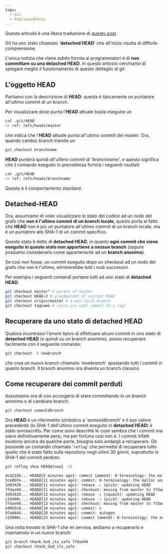 ```yaml
---
tags:
  - Git
  - PublishedPosts
---
```



Questo articolo è una libera traduzione di [questo post](http://gitolite.com/detached-head.html).

Git ha uno stato chiamato '**detached HEAD**' che all'inizio risulta di difficile comprensione.

L'unica notizia che viene subito fornita ai programmatori è di **non committare su una detached HEAD**. In questo articolo cerchiamo di spiegare meglio il funzionamento di questo dettaglio di git.

## L'oggetto HEAD
Partiamo con la descrizione di **HEAD**: questa è tipicamente un puntatore all'ultimo commit di un branch.

Per visualizzare dove punta l'**HEAD** attuale basta eseguire un
```bash
cat .git/HEAD
>> ref: refs/heads/master
```
che indica che l'**HEAD** attuale punta all'ultimo commit del master.
Ora, quando cambio branch tramite un
```bash
git checkout branchname
```
**HEAD** punterà quindi all'ultimo commit di '*branchname*', e questo significa che il comando eseguito in precedenza fornirà i seguenti risultati:
```bash
cat .git/HEAD
>> ref: refs/heads/branchname
```
Questo è il comportamento standard.

## Detached-HEAD

Ora, assumiamo di voler visualizzare lo stato del codice ad un nodo del grafo che **non è l'ultimo commit di un branch locale**, questo porta al fatto che **HEAD** non è più un puntatore all'ultimo commit di un branch locale, ma è un puntatore allo SHA-1 di un commit specifico.

Questo stato è detto di **detached HEAD**, in quanto **ogni commit che viene eseguito in questo stato non appartiene a nessun branch** (oppure possiamo considerarlo come appartenente ad un **branch anonimo**).

Se così non fosse, un commit eseguito dopo un checkout ad un nodo del grafo che non è l'ultimo, eliminerebbe tutti i nodi successivi.

Per esempio i seguenti comandi portano tutti ad uno stato di **detached HEAD**:
```bash
git checkout master^ # parent of master
git checkout HEAD~2 # grandparent of current HEAD
git checkout origin/master # a non-local branch
git checkout tagname # since you cant commit to a tag!
```

## Recuperare da uno stato di detached HEAD
Qualora incontrassi l'errore tipico di effettuare alcuni commit in uno stato di **detached HEAD** (e quindi su un branch anonimo), posso recuperare facilmente con il seguente comando:
```bash
git checkout -b newbranch
```
che crea un nuovo branch chiamato '*newbranch*' spostando tutti i commit in questo branch. Il branch anonimo ora diventa un branch classico.

## Come recuperare dei commit perduti
Assumiamo ora di non accorgersi di stare committando in un branch anonimo e di cambiare branch:
```bash
git checkout someoldbranch
```
Ora **HEAD** è un riferimento simbolico a '*someoldbranch*' e il suo valore precedente (lo SHA-1 dell'ultimo commit eseguito in **detached HEAD**) è stato sovrascritto.
Per come sono descritte le cose sembra che i commit ora siano definitivamente persi, ma per fortuna così non è.
I commit infatti esistono ancora da qualche parte, bisogna solo andargli a recuperare.
Git possiede un comando chiamato '`reflog`' che permette di recuperare tutto quello che è stato fatto sulla repository negli ultimi 30 giorni, soprattutto lo SHA-1 del commit perduto.
```bash
git reflog show HEAD@{now} -10

dcd215b... HEAD@{5 minutes ago}: commit (amend): 0-terminology: the malloc analogy added, plus
5ce8bfe... HEAD@{11 minutes ago}: commit: 0-terminology: the malloc analogy added, plus
3d93420... HEAD@{11 minutes ago}: rebase -i (pick): updating HEAD
7fdae94... HEAD@{11 minutes ago}: checkout: moving from master to 7fdae94815d6c676742c9984132b7b9e71a57f98
3d93420... HEAD@{13 minutes ago}: rebase -i (squash): updating HEAD
c55900c... HEAD@{13 minutes ago}: rebase -i (pick): updating HEAD
7fdae94... HEAD@{13 minutes ago}: checkout: moving from master to 7fdae94815d6c676742c9984132b7b9e71a57f98
e9955c8... HEAD@{14 minutes ago}: commit: s
97ab644... HEAD@{20 minutes ago}: commit: autogen
c55900c... HEAD@{23 minutes ago}: commit (amend): 0-terminology: the malloc analogy added, plus
```
Una volta trovato lo SHA-1 che mi serviva, andiamo a recuperarlo e inseriamolo in un nuovo branch:
```bash
git branch thank_God_its_safe 7fdae94
git checkout thank_God_its_safe
```